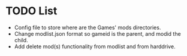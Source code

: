 # TODO List
* Config file to store where are the Games' mods directories.
* Change modlist.json format so gameid is the parent, and modid the child.
* Add delete mod(s) functionality from modlist and from harddrive.
